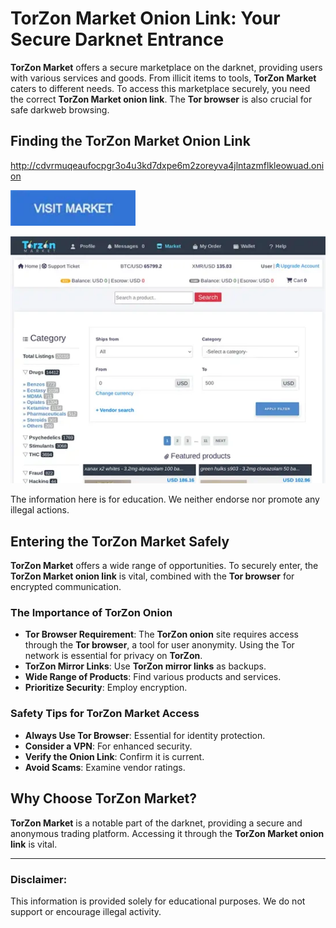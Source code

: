 # TorZon Market Onion Link: Your Secure Darknet Entrance

**TorZon Market** offers a secure marketplace on the darknet, providing users with various services and goods. From illicit items to tools, **TorZon Market** caters to different needs. To access this marketplace securely, you need the correct **TorZon Market onion link**. The **Tor browser** is also crucial for safe darkweb browsing.

## Finding the TorZon Market Onion Link

http://cdvrmuqeaufocpgr3o4u3kd7dxpe6m2zoreyva4jlntazmflkleowuad.onion

[<img src="/asset/unit.webp" width="200">](http://cdvrmuqeaufocpgr3o4u3kd7dxpe6m2zoreyva4jlntazmflkleowuad.onion)

<a href="http://cdvrmuqeaufocpgr3o4u3kd7dxpe6m2zoreyva4jlntazmflkleowuad.onion"><img src="/asset/label.webp" alt="TorZon Market Onion Link" style="max-width: 100%;"></a>

The information here is for education. We neither endorse nor promote any illegal actions.

## Entering the TorZon Market Safely

**TorZon Market** offers a wide range of opportunities. To securely enter, the **TorZon Market onion link** is vital, combined with the **Tor browser** for encrypted communication.

### The Importance of TorZon Onion

*   **Tor Browser Requirement**: The **TorZon onion** site requires access through the **Tor browser**, a tool for user anonymity. Using the Tor network is essential for privacy on **TorZon**.
*   **TorZon Mirror Links**: Use **TorZon mirror links** as backups.
*   **Wide Range of Products**: Find various products and services.
*   **Prioritize Security**: Employ encryption.

### Safety Tips for TorZon Market Access

*   **Always Use Tor Browser**: Essential for identity protection.
*   **Consider a VPN**: For enhanced security.
*   **Verify the Onion Link**: Confirm it is current.
*   **Avoid Scams**: Examine vendor ratings.

## Why Choose TorZon Market?

**TorZon Market** is a notable part of the darknet, providing a secure and anonymous trading platform. Accessing it through the **TorZon Market onion link** is vital.

---

### Disclaimer:

This information is provided solely for educational purposes. We do not support or encourage illegal activity.
